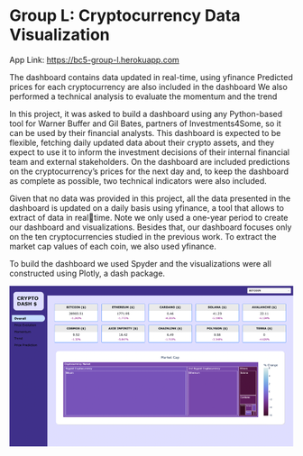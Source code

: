 # Group L: Cryptocurrency Data Visualization

App Link: https://bc5-group-l.herokuapp.com

The dashboard contains data updated in real-time, using yfinance
Predicted prices for each cryptocurrency are also included in the dashboard
We also performed a technical analysis to evaluate the momentum and the trend

In this project, it was asked to build a dashboard using any Python-based tool 
for Warner Buffer and Gil Bates, partners of Investments4Some, so it can be used by 
their financial analysts. This dashboard is expected to be flexible, fetching daily 
updated data about their crypto assets, and they expect to use it to inform the 
investment decisions of their internal financial team and external stakeholders. On the 
dashboard are included predictions on the cryptocurrency’s prices for the next day 
and, to keep the dashboard as complete as possible, two technical indicators were 
also included.

Given that no data was provided in this project, all the data presented in the dashboard 
is updated on a daily basis using yfinance, a tool that allows to extract of data in realtime. Note we only used a one-year period to create our dashboard and visualizations. 
Besides that, our dashboard focuses only on the ten cryptocurrencies studied in the 
previous work. To extract the market cap values of each coin, we also used yfinance.

To build the dashboard we used 
Spyder and the visualizations were all 
constructed using Plotly, a dash 
package.

![My Image](Images/Imagem1.png)

